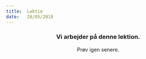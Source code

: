 ```yaml
---
title:  Lektie
date:   28/05/2018
---
```


### <center>Vi arbejder på denne lektion.</center>
<center>Prøv igen senere.</center>